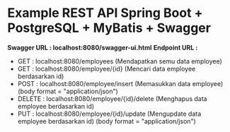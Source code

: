 # Example REST API Spring Boot + PostgreSQL + MyBatis + Swagger
**Swagger URL : localhost:8080/swagger-ui.html**
 **Endpoint URL :**
 - GET : localhost:8080/employees (Mendapatkan semu data employee)
 - GET : localhost:8080/employee/{id} (Mencari data employee berdasarkan id)
 - POST : localhost:8080/employee/insert (Memasukkan data employee) (body format = "application/json")
- DELETE : localhost:8080/employee/{id}/delete (Menghapus data employee berdasarkan id)
- PUT : localhost:8080/employee/{id}/update (Mengupdate data employee berdasarkan id) (body format = "application/json")